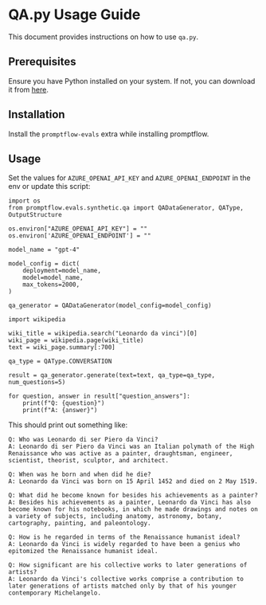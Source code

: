 # QA.py Usage Guide

This document provides instructions on how to use `qa.py`.

## Prerequisites

Ensure you have Python installed on your system. If not, you can download it from [here](https://www.python.org/downloads/).

## Installation

Install the `promptflow-evals` extra while installing promptflow.

## Usage
Set the values for `AZURE_OPENAI_API_KEY` and `AZURE_OPENAI_ENDPOINT` in the env or update this script:

```
import os
from promptflow.evals.synthetic.qa import QADataGenerator, QAType, OutputStructure

os.environ["AZURE_OPENAI_API_KEY"] = ""
os.environ['AZURE_OPENAI_ENDPOINT'] = ""

model_name = "gpt-4"

model_config = dict(
    deployment=model_name,
    model=model_name,
    max_tokens=2000,
)

qa_generator = QADataGenerator(model_config=model_config)

import wikipedia

wiki_title = wikipedia.search("Leonardo da vinci")[0]
wiki_page = wikipedia.page(wiki_title)
text = wiki_page.summary[:700]

qa_type = QAType.CONVERSATION

result = qa_generator.generate(text=text, qa_type=qa_type, num_questions=5)

for question, answer in result["question_answers"]:
    print(f"Q: {question}")
    print(f"A: {answer}")

```

This should print out something like:

```
Q: Who was Leonardo di ser Piero da Vinci?
A: Leonardo di ser Piero da Vinci was an Italian polymath of the High Renaissance who was active as a painter, draughtsman, engineer, scientist, theorist, sculptor, and architect.

Q: When was he born and when did he die?
A: Leonardo da Vinci was born on 15 April 1452 and died on 2 May 1519.

Q: What did he become known for besides his achievements as a painter?
A: Besides his achievements as a painter, Leonardo da Vinci has also become known for his notebooks, in which he made drawings and notes on a variety of subjects, including anatomy, astronomy, botany, cartography, painting, and paleontology.

Q: How is he regarded in terms of the Renaissance humanist ideal?
A: Leonardo da Vinci is widely regarded to have been a genius who epitomized the Renaissance humanist ideal.

Q: How significant are his collective works to later generations of artists?
A: Leonardo da Vinci's collective works comprise a contribution to later generations of artists matched only by that of his younger contemporary Michelangelo.
```
